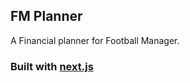 ## FM Planner
A Financial planner for Football Manager.


### Built with [next.js](https://nextjs.org/)
